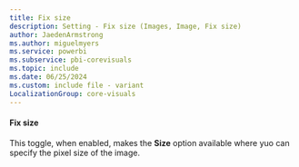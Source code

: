 ```yaml
---
title: Fix size
description: Setting - Fix size (Images, Image, Fix size)
author: JaedenArmstrong
ms.author: miguelmyers
ms.service: powerbi
ms.subservice: pbi-corevisuals
ms.topic: include
ms.date: 06/25/2024
ms.custom: include file - variant
LocalizationGroup: core-visuals
---
```

#### Fix size

This toggle, when enabled, makes the **Size** option available where yuo can specify the pixel size of the image.
